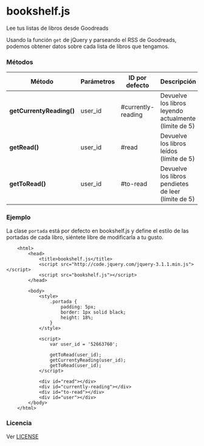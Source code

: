 # bookshelf.js
Lee tus listas de libros desde Goodreads

Usando la función `get` de jQuery y parseando el RSS de Goodreads, podemos obtener datos sobre cada lista de libros que tengamos.

### Métodos

| Método                   | Parámetros | ID por defecto     | Descripción                                           |
|--------------------------|------------|--------------------|-------------------------------------------------------|
| **getCurrentyReading()** | user_id    | #currently-reading | Devuelve los libros leyendo actualmente (limite de 5) |
| **getRead()**            | user_id    | #read              | Devuelve los libros leídos (límite de 5)              |
| **getToRead()**          | user_id    | #to-read           | Devuelve los libros pendietes de leer (límite de 5)   |

### Ejemplo

La clase `portada` está por defecto en bookshelf.js y define el estilo de las portadas de cada libro, siéntete libre de modificarla a tu gusto.

        <html>
            <head>
                <title>bookshelf.js</title>
                <script src="http://code.jquery.com/jquery-3.1.1.min.js"></script>
                <script src="bookshelf.js"></script>
            </head>

            <body>
                <style>
                    .portada {
                        padding: 5px;
                        border: 1px solid black;
                        height: 18%;
                    }
                </style>

                <script>
                    var user_id = '52663760';

                    getToRead(user_id);
                    getCurrentyReading(user_id);
                    getToRead(user_id);
                </script>

                <div id="read"></div>
                <div id="currently-reading"></div>
                <div id="to-read"></div>
                <div id="user"></div>
            </body>
        </html>
        
 ### Licencia
 
 Ver [LICENSE](https://github.com/JuanjoSalvador/bookshelf.js/blob/master/LICENSE)
